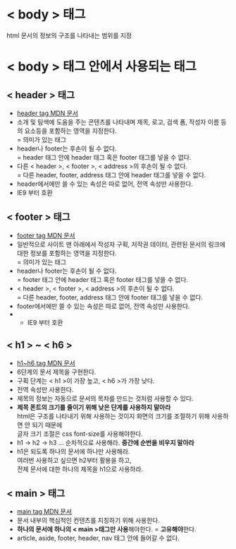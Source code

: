 # < body > 태그
html 문서의 정보의 구조를 나타내는 범위를 지정

# < body > 태그 안에서 사용되는 태그
## < header > 태그
+ [header tag MDN 문서](https://developer.mozilla.org/ko/docs/Web/HTML/Element/header)
+ 소개 및 탐색에 도움을 주는 콘텐츠를 나타내며 제목, 로고, 검색 폼, 작성자 이름 등의 요소등을 포함하는 영역을 지정한다. <br> = 의미가 있는 태그
+ header나 footer는 후손이 될 수 없다. <br> = header 태그 안에 header 태그 혹은 footer 태그를 넣을 수 없다.
+ 다른 < header >, < footer >, < address >의 후손이 될 수 없다.<br> = 다른 header, footer, address 태그 안에 header 태그를 넣을 수 없다.
+ header에서에만 쓸 수 있는 속성은 따로 없어, 전역 속성만 사용한다.
+ IE9 부터 호환

## < footer > 태그
+ [footer tag MDN 문서](https://developer.mozilla.org/ko/docs/Web/HTML/Element/footer)
+ 일반적으로 사이트 맨 아래에서 작성자 구획, 저작권 데이터, 관련된 문서의 링크에 대한 정보를 포함하는 영역을 지정한다.<br> = 의미가 있는 태그
+ header나 footer는 후손이 될 수 없다. <br> = footer 태그 안에 header 태그 혹은 footer 태그를 넣을 수 없다.
+ < header >, < footer >, < address >의 후손이 될 수 없다.<br> = 다른 header, footer, address 태그 안에 footer 태그를 넣을 수 없다.
+ footer에서에만 쓸 수 있는 속성은 따로 없어, 전역 속성만 사용한다.
+ + IE9 부터 호환

## < h1 > ~ < h6 >
+ [h1~h6 tag MDN 문서](https://developer.mozilla.org/ko/docs/Web/HTML/Element/Heading_Elements)
+ 6단계의 문서 제목을 구현한다.
+ 구획 단계는 < h1 >이 가장 높고, < h6 >가 가장 낮다.
+ 전역 속성만 사용한다.
+ 제목의 정보는 자동으로 문서의 목차를 만드는 것처럼 사용할 수 있다.
+ **제목 폰트의 크기를 줄이기 위해 낮은 단계를 사용하지 말아라**<br>html은 구조를 나타내기 위해 사용하는 것이지 화면의 크기를 조절하기 위해 사용하면 안 되기 때문에<br>글자 크기 조절은 css font-size를 사용해야한다.
+ h1 -> h2 -> h3 ... 순차적으로 사용해라. **중간에 순번을 비우지 말아라**
+ h1은 되도록 하나의 문서에 하나만 사용해라. <br>여러번 사용하고 싶으면 h2부터 활용을 하고, <br>전체 문서에 대한 하나의 제목을 h1으로 사용하라.
  
## < main > 태그
+ [main tag MDN 문서](https://developer.mozilla.org/ko/docs/Web/HTML/Element/main)
+ 문서 내부의 핵심적인 컨텐츠를 지칭하기 위해 사용한다.
+ **하나의 문서에 하나의 < main >태그만 사용**해야한다. = **고유해야**한다. 
+ article, aside, footer, header, nav 태그 안에 들어갈 수 없다.